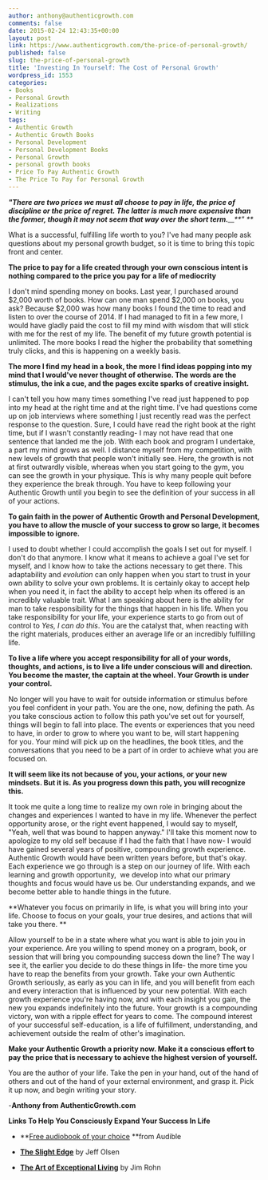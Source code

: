 ```yaml
---
author: anthony@authenticgrowth.com
comments: false
date: 2015-02-24 12:43:35+00:00
layout: post
link: https://www.authenticgrowth.com/the-price-of-personal-growth/
published: false
slug: the-price-of-personal-growth
title: 'Investing In Yourself: The Cost of Personal Growth'
wordpress_id: 1553
categories:
- Books
- Personal Growth
- Realizations
- Writing
tags:
- Authentic Growth
- Authentic Growth Books
- Personal Development
- Personal Development Books
- Personal Growth
- personal growth books
- Price To Pay Authentic Growth
- The Price To Pay for Personal Growth
---
```


_**"There are two prices we must all choose to pay in life, the price of discipline or the price of regret. The latter is much more expensive than the former, though it may not seem that way over the short term.**__**" **_

What is a successful, fulfilling life worth to you? I've had many people ask questions about my personal growth budget, so it is time to bring this topic front and center.

**The price to pay for a life created through your own conscious intent is nothing compared to the price you pay for a life of mediocrity**

I don't mind spending money on books. Last year, I purchased around $2,000 worth of books. How can one man spend $2,000 on books, you ask? Because $2,000 was how many books I found the time to read and listen to over the course of 2014. If I had managed to fit in a few more, I would have gladly paid the cost to fill my mind with wisdom that will stick with me for the rest of my life. The benefit of my future growth potential is unlimited. The more books I read the higher the probability that something truly clicks, and this is happening on a weekly basis.

**The more I find my head in a book, the more I find ideas popping into my mind that I would've never thought of otherwise. The words are the stimulus, the ink a cue, and the pages excite sparks of creative insight.**

I can't tell you how many times something I've read just happened to pop into my head at the right time and at the right time. I've had questions come up on job interviews where something I just recently read was the perfect response to the question. Sure, I could have read the right book at the right time, but if I wasn't constantly reading- I may not have read that one sentence that landed me the job. With each book and program I undertake, a part my mind grows as well. I distance myself from my competition, with new levels of growth that people won't initially see. Here, the growth is not at first outwardly visible, whereas when you start going to the gym, you can see the growth in your physique. This is why many people quit before they experience the break through. You have to keep following your Authentic Growth until you begin to see the definition of your success in all of your actions.

**To gain faith in the power of Authentic Growth and Personal Development, you have to allow the muscle of your success to grow so large, it becomes impossible to ignore.**

I used to doubt whether I could accomplish the goals I set out for myself. I don't do that anymore. I know what it means to achieve a goal I've set for myself, and I know how to take the actions necessary to get there. This adaptability and _evolution_ can only happen when you start to trust in your own ability to solve your own problems. It is certainly okay to accept help when you need it, in fact the ability to accept help when its offered is an incredibly valuable trait. What I am speaking about here is the ability for man to take responsibility for the things that happen in his life. When you take responsibility for your life, your experience starts to go from out of control to _Yes, I can do this_. You are the catalyst that, when reacting with the right materials, produces either an average life or an incredibly fulfilling life.

**To live a life where you accept responsibility for all of your words, thoughts, and actions, is to live a life under conscious will and direction. You become the master, the captain at the wheel. Your Growth is under your control.**

No longer will you have to wait for outside information or stimulus before you feel confident in your path. You are the one, now, defining the path. As you take conscious action to follow this path you've set out for yourself, things will begin to fall into place. The events or experiences that you need to have, in order to grow to where you want to be, will start happening for you. Your mind will pick up on the headlines, the book titles, and the conversations that you need to be a part of in order to achieve what you are focused on.

**It will seem like its not because of you, your actions, or your new mindsets. But it is. As you progress down this path, you will recognize this.**

It took me quite a long time to realize my own role in bringing about the changes and experiences I wanted to have in my life. Whenever the perfect opportunity arose, or the right event happened, I would say to myself, "Yeah, well that was bound to happen anyway." I'll take this moment now to apologize to my old self because if I had the faith that I have now- I would have gained several years of positive, compounding growth experience. Authentic Growth would have been written years before, but that's okay. Each experience we go through is a step on our journey of life. With each learning and growth opportunity,  we develop into what our primary thoughts and focus would have us be. Our understanding expands, and we become better able to handle things in the future.

**Whatever you focus on primarily in life, is what you will bring into your life. Choose to focus on your goals, your true desires, and actions that will take you there. **

Allow yourself to be in a state where what you want is able to join you in your experience. Are you willing to spend money on a program, book, or session that will bring you compounding success down the line? The way I see it, the earlier you decide to do these things in life- the more time you have to reap the benefits from your growth. Take your own Authentic Growth seriously, as early as you can in life, and you will benefit from each and every interaction that is influenced by your new potential. With each growth experience you're having now, and with each insight you gain, the new you expands indefinitely into the future. Your growth is a compounding victory, won with a ripple effect for years to come. The compound interest of your successful self-education, is a life of fulfillment, understanding, and achievement outside the realm of other's imagination.

**Make your Authentic Growth a priority now. Make it a conscious effort to pay the price that is necessary to achieve the highest version of yourself.**

You are the author of your life. Take the pen in your hand, out of the hand of others and out of the hand of your external environment, and grasp it. Pick it up now, and begin writing your story.

-**Anthony from AuthenticGrowth.com**

**Links To Help You Consciously Expand Your Success In Life**



 	
  * **[Free audiobook of your choice](http://www.amazon.com/Audible-Free-Trial-Digital-Membership/dp/B00NB86OYE/?ref_=assoc_tag_ph_1422899139880&_encoding=UTF8&camp=1789&creative=9325&linkCode=pf4&tag=authenticgrowth-20&linkId=DP64OHO7SGTTTDI7) **from Audible

 	
  * **[The Slight Edge](http://amzn.to/1APBy6B)** by Jeff Olsen

 	
  * **[The Art of Exceptional Living](http://amzn.to/1IlJMsp)** by Jim Rohn


